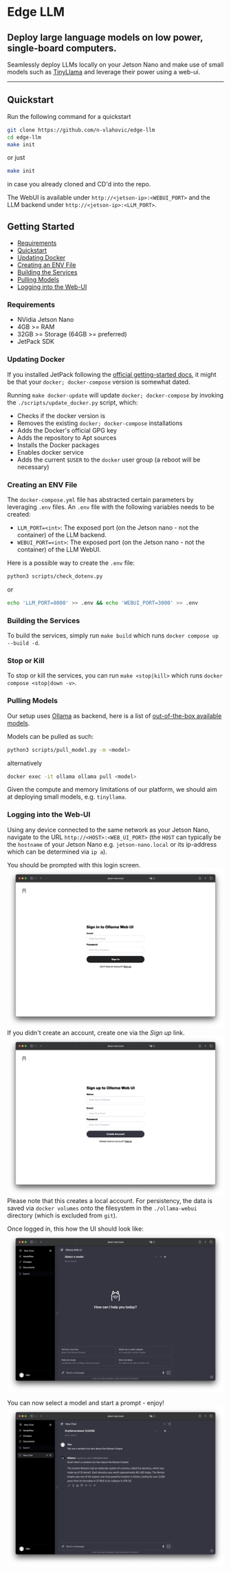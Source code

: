 # Edge LLM
## Deploy large language models on low power, single-board computers.

Seamlessly deploy LLMs locally on your Jetson Nano and make use of small models such as [TinyLlama](https://huggingface.co/TinyLlama) and leverage their power using a web-ui.

---

## Quickstart
Run the following command for a quickstart
```zsh
git clone https://github.com/n-vlahovic/edge-llm
cd edge-llm
make init
```
or just
```zsh
make init
```
in case you already cloned and CD'd into the repo.

The WebUI is available under `http://<jetson-ip>:<WEBUI_PORT>` and the LLM backend under `http://<jetson-ip>:<LLM_PORT>`.

## Getting Started

- [Requirements](#requirements)
- [Quickstart](#quickstart)
- [Updating Docker](#updating-docker)
- [Creating an ENV File](#creating-an-env-file)
- [Building the Services](#building-the-services)
- [Pulling Models](#pulling-models)
- [Logging into the Web-UI](#logging-into-the-web-ui)

### Requirements
- NVidia Jetson Nano
- 4GB >= RAM
- 32GB >= Storage (64GB >= preferred)
- JetPack SDK


### Updating Docker
If you installed JetPack following the [official getting-started docs](https://developer.nvidia.com/embedded/learn/get-started-jetson-nano-devkit), it might be that your `docker; docker-compose` version is somewhat dated. 

Running `make docker-update` will update `docker; docker-compose` by invoking the `./scripts/update_docker.py` script, which:
- Checks if the docker version is 
- Removes the existing `docker; docker-compose` installations
- Adds the Docker's official GPG key
- Adds the repository to Apt sources
- Installs the Docker packages
- Enables docker service
- Adds the current `$USER` to the `docker` user group (a reboot will be necessary)


### Creating an ENV File
The `docker-compose.yml` file has abstracted certain parameters by leveraging `.env` files. An `.env` file with the following variables needs to be created:
- `LLM_PORT=<int>`: The exposed port (on the Jetson nano - not the container) of the LLM backend. 
- `WEBUI_PORT=<int>`: The exposed port (on the Jetson nano - not the container) of the LLM WebUI. 

Here is a possible way to create the `.env` file:
```zsh
python3 scripts/check_dotenv.py
```
or
```zsh
echo 'LLM_PORT=8000' >> .env && echo 'WEBUI_PORT=3000' >> .env
```

### Building the Services
To build the services, simply run `make build` which runs `docker compose up --build -d`.

### Stop or Kill
To stop or kill the services, you can run `make <stop|kill>` which runs `docker compose <stop|down -v>`.


### Pulling Models
Our setup uses [Ollama](https://ollama.ai/) as backend, here is a list of [out-of-the-box available models](https://ollama.ai/library).

Models can be pulled as such:
```zsh
python3 scripts/pull_model.py -m <model>
```
alternatively
```zsh
docker exec -it ollama ollama pull <model>
```

Given the compute and memory limitations of our platform, we should aim at deploying small models, e.g. `tinyllama`.


### Logging into the Web-UI
Using any device connected to the same network as your Jetson Nano, navigate to the URL `http://<HOST>:<WEB_UI_PORT>` (the `HOST` can typically be the `hostname` of your Jetson Nano e.g. `jetson-nano.local` or its ip-address which can be determined via `ip a`).

You should be prompted with this login screen. ![login screen](./inst/Ollama-WebUI-Login.png)
If you didn't create an account, create one via the *Sign up* link. ![login screen](./inst/Ollama-WebUI-Sign-Up.png) 
Please note that this creates a local account. For persistency, the data is saved via `docker volumes` onto the filesystem in the `./ollama-webui` directory (which is excluded from `git`).

Once logged in, this how the UI should look like: ![logged in screen](./inst/Ollama-WebUI-LoggedIn.png)

You can now select a model and start a prompt - enjoy! ![chat screen](./inst/Ollama-WebUI-Chat.png)
